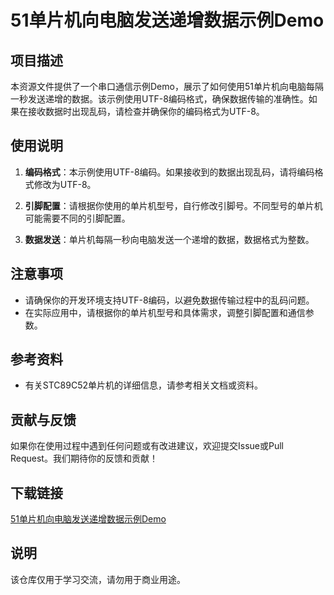  # 51单片机向电脑发送递增数据示例Demo

 ## 项目描述

 本资源文件提供了一个串口通信示例Demo，展示了如何使用51单片机向电脑每隔一秒发送递增的数据。该示例使用UTF-8编码格式，确保数据传输的准确性。如果在接收数据时出现乱码，请检查并确保你的编码格式为UTF-8。

 ## 使用说明

 1. **编码格式**：本示例使用UTF-8编码。如果接收到的数据出现乱码，请将编码格式修改为UTF-8。

 2. **引脚配置**：请根据你使用的单片机型号，自行修改引脚号。不同型号的单片机可能需要不同的引脚配置。

 3. **数据发送**：单片机每隔一秒向电脑发送一个递增的数据，数据格式为整数。

 ## 注意事项

 - 请确保你的开发环境支持UTF-8编码，以避免数据传输过程中的乱码问题。
 - 在实际应用中，请根据你的单片机型号和具体需求，调整引脚配置和通信参数。

 ## 参考资料

 - 有关STC89C52单片机的详细信息，请参考相关文档或资料。

 ## 贡献与反馈

 如果你在使用过程中遇到任何问题或有改进建议，欢迎提交Issue或Pull Request。我们期待你的反馈和贡献！

 ## 下载链接
 [51单片机向电脑发送递增数据示例Demo](https://pan.quark.cn/s/fd136a51bcce)

 ## 说明

 该仓库仅用于学习交流，请勿用于商业用途。
